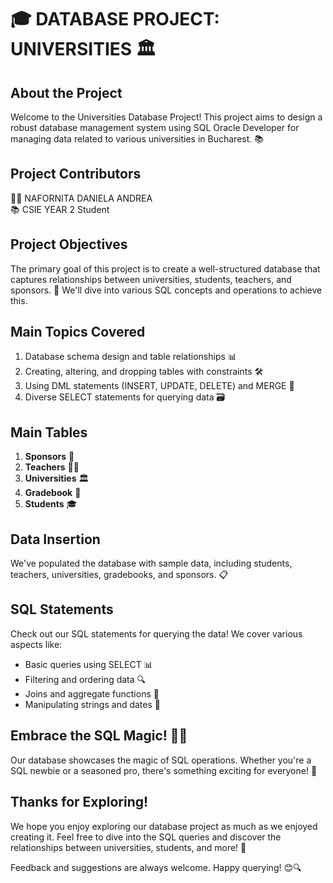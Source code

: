 # 🎓 DATABASE PROJECT: UNIVERSITIES 🏛️

## About the Project
Welcome to the Universities Database Project! This project aims to design a robust database management system using SQL Oracle Developer for managing data related to various universities in Bucharest. 📚

## Project Contributors
👩‍💻 NAFORNITA DANIELA ANDREA  
📚 CSIE YEAR 2 Student

## Project Objectives
The primary goal of this project is to create a well-structured database that captures relationships between universities, students, teachers, and sponsors. 🤝 We'll dive into various SQL concepts and operations to achieve this.

## Main Topics Covered
1. Database schema design and table relationships 📊
2. Creating, altering, and dropping tables with constraints 🛠️
3. Using DML statements (INSERT, UPDATE, DELETE) and MERGE 📝
4. Diverse SELECT statements for querying data 🗃️

## Main Tables
1. **Sponsors** 💼
2. **Teachers** 👩‍🏫
3. **Universities** 🏛️
4. **Gradebook** 📖
5. **Students** 🎓



## Data Insertion
We've populated the database with sample data, including students, teachers, universities, gradebooks, and sponsors. 📋

## SQL Statements
Check out our SQL statements for querying the data! We cover various aspects like:
- Basic queries using SELECT 📊
- Filtering and ordering data 🔍
- Joins and aggregate functions 🤝
- Manipulating strings and dates 📅

## Embrace the SQL Magic! 🎩✨
Our database showcases the magic of SQL operations. Whether you're a SQL newbie or a seasoned pro, there's something exciting for everyone! 💪

## Thanks for Exploring!
We hope you enjoy exploring our database project as much as we enjoyed creating it. Feel free to dive into the SQL queries and discover the relationships between universities, students, and more! 🚀

Feedback and suggestions are always welcome. Happy querying! 😊🔍
